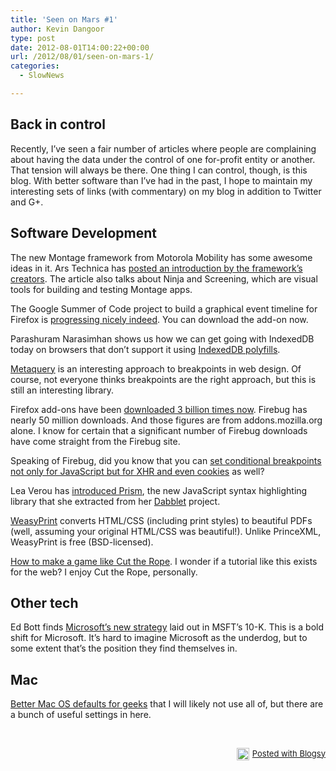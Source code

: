 ```yaml
---
title: 'Seen on Mars #1'
author: Kevin Dangoor
type: post
date: 2012-08-01T14:00:22+00:00
url: /2012/08/01/seen-on-mars-1/
categories:
  - SlowNews

---
```

## Back in control

Recently, I&#8217;ve seen a fair number of articles where people are complaining about having the data under the control of one for-profit entity or another. That tension will always be there. One thing I can control, though, is this blog. With better software than I&#8217;ve had in the past, I hope to maintain my interesting sets of links (with commentary) on my blog in addition to Twitter and G+.

## Software Development

The new Montage framework from Motorola Mobility has some awesome ideas in it. Ars Technica has [posted an introduction by the framework&#8217;s creators][1]. The article also talks about Ninja and Screening, which are visual tools for building and testing Montage apps.

The Google Summer of Code project to build a graphical event timeline for Firefox is <a title="" href="http://grssam.com/2012/07/graphical-timeline-add-on-for-firefox-released/" target="_self">progressing nicely indeed</a>. You can download the add-on now.

Parashuram Narasimhan shows us how we can get going with IndexedDB today on browsers that don&#8217;t support it using [IndexedDB polyfills][2].

<a title="" href="https://github.com/benschwarz/metaquery" target="_self">Metaquery</a> is an interesting approach to breakpoints in web design. Of course, not everyone thinks breakpoints are the right approach, but this is still an interesting library.

Firefox add-ons have been <a title="" href="http://blog.mozilla.org/addons/2012/07/26/firefox-add-ons-cross-more-than-3-billion-downloads/" target="_self">downloaded 3 billion times now</a>. Firebug has nearly 50 million downloads. And those figures are from addons.mozilla.org alone. I know for certain that a significant number of Firebug downloads have come straight from the Firebug site.

Speaking of Firebug, did you know that you can <a title="" href="http://www.softwareishard.com/blog/firebug/firebug-tip-conditional-breakpoints/" target="_self">set conditional breakpoints not only for JavaScript but for XHR and even cookies</a> as well?

Lea Verou has [introduced Prism][3], the new JavaScript syntax highlighting library that she extracted from her [Dabblet][4] project.

[WeasyPrint][5] converts HTML/CSS (including print styles) to beautiful PDFs (well, assuming your original HTML/CSS was beautiful!). Unlike PrinceXML, WeasyPrint is free (BSD-licensed).

[How to make a game like Cut the Rope][6]. I wonder if a tutorial like this exists for the web? I enjoy Cut the Rope, personally.

## Other tech

Ed Bott finds <a title="" href="http://www.zdnet.com/microsofts-radical-new-business-plan-is-hidden-in-plain-sight-7000001750/" target="_self">Microsoft&#8217;s new strategy</a> laid out in MSFT&#8217;s 10-K. This is a bold shift for Microsoft. It&#8217;s hard to imagine Microsoft as the underdog, but to some extent that&#8217;s the position they find themselves in.

## Mac

<a title="" href="https://github.com/mathiasbynens/dotfiles/blob/master/.osx?os-x-10.8" target="_self">Better Mac OS defaults for geeks</a> that I will likely not use all of, but there are a bunch of useful settings in here.

&nbsp;

<div id="blogsy_footer" style="text-align: right; font-size: small; clear: both;">
  <a href="http://blogsyapp.com" target="_blank"><img style="vertical-align: middle; margin-right: 5px;" src="http://blogsyapp.com/images/blogsy_footer_icon.png" alt="Posted with Blogsy" width="20" height="20" />Posted with Blogsy</a>
</div>

 [1]: http://arstechnica.com/information-technology/2012/07/ninja-power-open-source-html5-toolset-hopes-to-unleash-the-web/
 [2]: https://hacks.mozilla.org/2012/07/using-indexeddb-api-today-the-indexeddb-polyfills/?utm_source=html5weekly&utm_medium=email
 [3]: http://lea.verou.me/2012/07/introducing-prism-an-awesome-new-syntax-highlighter/
 [4]: http://dabblet.com/
 [5]: http://weasyprint.org/
 [6]: http://www.raywenderlich.com/14793/how-to-make-a-game-like-cut-the-rope-part-1